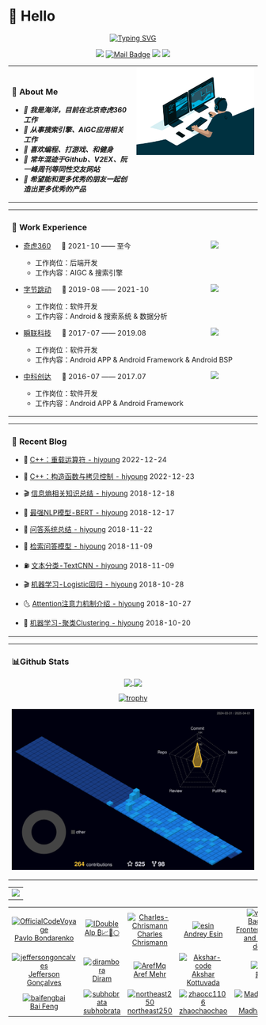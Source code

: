 #  🙋 Hello
 <div align="center">

[![Typing SVG](https://readme-typing-svg.demolab.com?font=Pacifico&pause=1000&center=true&vCenter=true&width=500&lines=%F0%9F%91%8B+Hi%EF%BC%8CI'm+Hiyoung;%E2%80%9C%E4%BA%BA%E7%94%9F%E4%BD%95%E6%89%80%E6%B1%82%EF%BC%8C%E8%B4%A2%E5%AF%8C%E5%92%8C%E8%87%AA%E7%94%B1%E2%80%9C+-+%E3%80%8A%E5%9F%BA%E7%9D%A3%E5%B1%B1%E4%BC%AF%E7%88%B5%E3%80%8B)](https://git.io/typing-svg)

</div>

  <div align="center">

[![](https://visitor-badge.laobi.icu/badge?page_id=hiyoung123)](https://visitor-badge.laobi.icu/badge?page_id=hiyoung123)
[![Mail Badge](https://img.shields.io/badge/-hiyoungliu@gmail.com-c14438?style=flat&logo=Gmail&logoColor=white&link=mailto:hiyoungliu@gmail.com)](mailto:hiyoungliu@gmail.com)
[![](https://img.shields.io/github/stars/hiyoung123?color=fefb7b&logo=Undertale)](https://github-readme-stats.vercel.app/api?username=hiyoung123&include_orgs=true&hide_title=false&hide_border=true&show_icons=true&include_all_commits=true&line_height=20&bg_color=0,EC6C6C,FFD479,FFFC79,73FA79&theme=graywhite&locale=cn)
[![](https://img.shields.io/github/followers/hiyoung123?color=27da6b&logo=Handshake)](https://github.com/hiyoung123?tab=followers)

  </div>

<table><tr><td valign="top" width="50%">
<br/>  

 ### 🤺 About Me

  - ***🔭 我是海洋，目前在北京奇虎360工作*** 
  - ***🌱 从事搜索引擎、AIGC应用相关工作***
  - ***🌱 喜欢编程、打游戏、和健身***
  - ***👯 常年混迹于Github、V2EX、阮一峰周刊等同性交友网站***
  - ***💬 希望能和更多优秀的朋友一起创造出更多优秀的产品***


</td><td valign="top" width="50%">
<div align="center">
   <img src="https://github.com/JesseAtSZ/JesseAtSZ.github.io/blob/main/img/site/code.gif?raw=true" align="center" style="width: 100%" />
</div>  
</td></tr></table>  
</p>

<table>
  <tr><td valign="top" width="2500">

### 🏢 Work Experience

<img align="right" width="88" src="https://bkimg.cdn.bcebos.com/pic/4034970a304e251fa3eea395a886c9177f3e5345?x-bce-process=image/format,f_auto/quality,Q_70/resize,m_lfit,limit_1,w_536" />

- [奇虎360](https://www.360.cn/) &emsp; 📌 2021-10 —— 至今

  - 工作岗位：后端开发
  - 工作内容：AIGC & 搜索引擎

<img align="right" width="88" src="https://bkimg.cdn.bcebos.com/pic/21a4462309f79052982293b04fa4c0ca7bcb0b467fbf?x-bce-process=image/format,f_auto/quality,Q_70/resize,m_lfit,limit_1,w_536" />

- [字节跳动](https://www.bytedance.com/) &emsp; 📌 2019-08 —— 2021-10

  - 工作岗位：软件开发
  - 工作内容：Android & 搜索系统 & 数据分析

<img align="right" width="88" src="https://bkimg.cdn.bcebos.com/pic/0e2442a7d933c895afe5ccf8da1373f08302009d?x-bce-process=image/format,f_auto/quality,Q_70/resize,m_lfit,limit_1,w_536" />

- [瞬联科技](https://www.nio.cn/) &emsp; 📌 2017-07 —— 2019.08

  - 工作岗位：软件开发
  - 工作内容：Android APP & Android Framework & Android BSP
 
<img align="right" width="88" src="https://gimg3.baidu.com/topone/src=https%3A%2F%2Fbkimg.cdn.bcebos.com%2Fsmart%2Fac6eddc451da81cb39dbf2f82e30c7160924ab189bf2-bkimg-process%2Cv_1%2Crw_1%2Crh_1%2Cmaxl_800%2Cpad_1%3Fx-bce-process%3Dimage%2Fresize%2Cm_pad%2Cw_348%2Ch_348%2Ccolor_ffffff&refer=http%3A%2F%2Fwww.baidu.com&app=2011&size=f200,200&n=0&g=0n&er=404&q=75&fmt=auto&maxorilen2heic=2000000?sec=1727802000&t=6de61b6b637b14ab78036090d499a44e" />
 
- [中科创达](https://www.nio.cn/) &emsp; 📌 2016-07 —— 2017.07

  - 工作岗位：软件开发
  - 工作内容：Android APP & Android Framework

</td></tr>
</table>
</p>
<table>
 <tr><td valign="top" width="2500">
  
### 📃 Recent Blog

  <!-- BLOG-POST-LIST:START -->
- 🦣 [C++：重载运算符 - hiyoung](https://www.cnblogs.com/hiyoung/p/17003416.html)  2022-12-24  

- 🫶 [C++：构造函数与拷贝控制 - hiyoung](https://www.cnblogs.com/hiyoung/p/16978252.html)  2022-12-23  

- 🎬 [信息熵相关知识总结 - hiyoung](https://www.cnblogs.com/hiyoung/p/10139185.html)  2018-12-18  

- 🫣 [最强NLP模型-BERT - hiyoung](https://www.cnblogs.com/hiyoung/p/10132560.html)  2018-12-17  

- 🙉 [问答系统总结 - hiyoung](https://www.cnblogs.com/hiyoung/p/10000415.html)  2018-11-22  

- 💪 [检索问答模型 - hiyoung](https://www.cnblogs.com/hiyoung/p/9935852.html)  2018-11-09  

- ⛽️ [文本分类-TextCNN - hiyoung](https://www.cnblogs.com/hiyoung/p/9933230.html)  2018-11-09  

- 🎬 [机器学习-Logistic回归 - hiyoung](https://www.cnblogs.com/hiyoung/p/9866542.html)  2018-10-28  

- 🌜 [Attention注意力机制介绍 - hiyoung](https://www.cnblogs.com/hiyoung/p/9860561.html)  2018-10-27  

- 🦅 [机器学习-聚类Clustering - hiyoung](https://www.cnblogs.com/hiyoung/p/9821589.html)  2018-10-20  
<!-- BLOG-POST-LIST:END -->

 </td></tr>
</table>
</p>
<table>
 <tr><td valign="top" width="2500">
  
  ### 📊Github Stats
  <div align="center">
  <a href="https://github.com/hiyoung123/github-readme-stats">
    <img align="center" src="https://github-readme-stats.vercel.app/api?username=hiyoung123&count_private=true&show_icons=true&theme=city_lights&line_height=20" />
  </a>
  <a href="https://github.com/hiyoung123/github-readme-stats">
     <img align="center" src="https://github-readme-stats.vercel.app/api/top-langs/?username=hiyoung123&layout=compact&theme=city_lights" />
</a>
  </div>
  </p>

<div align="center">
 
 [![trophy](https://github-profile-trophy.vercel.app/?username=hiyoung123&theme=nord)](https://github.com/ryo-ma/github-profile-trophy)

</div>
</p>
  
![](./profile-3d-contrib/profile-night-view.svg)



 </td></tr>
</table>


<table>
  <tr>
    <td>
      <picture>
        <source media="(prefers-color-scheme: dark)" srcset="https://github-readme-activity-graph.vercel.app/graph?username=hiyoung123&theme=xcode&bg_color=FF000000&hide_border=true" />
        <source media="(prefers-color-scheme: light)" srcset="https://github-readme-activity-graph.vercel.app/graph?username=hiyoung123&theme=xcode&bg_color=FF000000&color=000000&hide_border=true" />
        <img src="https://github-readme-activity-graph.vercel.app/graph?username=hiyoung123&theme=xcode&bg_color=FF000000&hide_border=true" />
      </picture>
  </tr>
</table>

<!--ACTION_START_FLAG:github-followers-->
<table>
  <tr>
    <td align="center">
        <a href="https://github.com/OfficialCodeVoyage">
            <img src="https://avatars2.githubusercontent.com/u/72575602" width="100px;" alt="OfficialCodeVoyage"/>
        </a>
        <br />
        <a href="https://github.com/OfficialCodeVoyage">Pavlo Bondarenko</a>
    </td>
    <td align="center">
        <a href="https://github.com/IDouble">
            <img src="https://avatars2.githubusercontent.com/u/18186995" width="100px;" alt="IDouble"/>
        </a>
        <br />
        <a href="https://github.com/IDouble">Alp ₿📈🚀🌕</a>
    </td>
    <td align="center">
        <a href="https://github.com/Charles-Chrismann">
            <img src="https://avatars2.githubusercontent.com/u/78157563" width="100px;" alt="Charles-Chrismann"/>
        </a>
        <br />
        <a href="https://github.com/Charles-Chrismann">Charles Chrismann</a>
    </td>
    <td align="center">
        <a href="https://github.com/esin">
            <img src="https://avatars2.githubusercontent.com/u/69767" width="100px;" alt="esin"/>
        </a>
        <br />
        <a href="https://github.com/esin">Andrey Esin</a>
    </td>
    <td align="center">
        <a href="https://github.com/warmice71">
            <img src="https://avatars2.githubusercontent.com/u/136490321" width="100px;" alt="warmice71"/>
        </a>
        <br />
        <a href="https://github.com/warmice71">Backend and Frontend Developer, and BlockChain developer</a>
    </td>
    <td align="center">
        <a href="https://github.com/nholuongut">
            <img src="https://avatars2.githubusercontent.com/u/58627821" width="100px;" alt="nholuongut"/>
        </a>
        <br />
        <a href="https://github.com/nholuongut">Nho Luong</a>
    </td>
    <td align="center">
        <a href="https://github.com/JCSIVO">
            <img src="https://avatars2.githubusercontent.com/u/104387283" width="100px;" alt="JCSIVO"/>
        </a>
        <br />
        <a href="https://github.com/JCSIVO">JCSIVO</a>
    </td>
  </tr>
  <tr>
    <td align="center">
        <a href="https://github.com/jeffersongoncalves">
            <img src="https://avatars2.githubusercontent.com/u/411493" width="100px;" alt="jeffersongoncalves"/>
        </a>
        <br />
        <a href="https://github.com/jeffersongoncalves">Jefferson Gonçalves</a>
    </td>
    <td align="center">
        <a href="https://github.com/dirambora">
            <img src="https://avatars2.githubusercontent.com/u/42798758" width="100px;" alt="dirambora"/>
        </a>
        <br />
        <a href="https://github.com/dirambora">Diram</a>
    </td>
    <td align="center">
        <a href="https://github.com/ArefMq">
            <img src="https://avatars2.githubusercontent.com/u/10897992" width="100px;" alt="ArefMq"/>
        </a>
        <br />
        <a href="https://github.com/ArefMq">Aref Mehr</a>
    </td>
    <td align="center">
        <a href="https://github.com/Akshar-code">
            <img src="https://avatars2.githubusercontent.com/u/59618640" width="100px;" alt="Akshar-code"/>
        </a>
        <br />
        <a href="https://github.com/Akshar-code">Akshar Kottuvada</a>
    </td>
    <td align="center">
        <a href="https://github.com/removeif">
            <img src="https://avatars2.githubusercontent.com/u/10427139" width="100px;" alt="removeif"/>
        </a>
        <br />
        <a href="https://github.com/removeif">辣椒の酱</a>
    </td>
    <td align="center">
        <a href="https://github.com/MdRashid62">
            <img src="https://avatars2.githubusercontent.com/u/55427374" width="100px;" alt="MdRashid62"/>
        </a>
        <br />
        <a href="https://github.com/MdRashid62">Muhammad Rashid</a>
    </td>
    <td align="center">
        <a href="https://github.com/rangola">
            <img src="https://avatars2.githubusercontent.com/u/46086727" width="100px;" alt="rangola"/>
        </a>
        <br />
        <a href="https://github.com/rangola">Goran</a>
    </td>
  </tr>
  <tr>
    <td align="center">
        <a href="https://github.com/baifengbai">
            <img src="https://avatars2.githubusercontent.com/u/17536662" width="100px;" alt="baifengbai"/>
        </a>
        <br />
        <a href="https://github.com/baifengbai">Bai Feng</a>
    </td>
    <td align="center">
        <a href="https://github.com/subhobrata">
            <img src="https://avatars2.githubusercontent.com/u/33755814" width="100px;" alt="subhobrata"/>
        </a>
        <br />
        <a href="https://github.com/subhobrata">subhobrata</a>
    </td>
    <td align="center">
        <a href="https://github.com/northeast250">
            <img src="https://avatars2.githubusercontent.com/u/8563833" width="100px;" alt="northeast250"/>
        </a>
        <br />
        <a href="https://github.com/northeast250">northeast250</a>
    </td>
    <td align="center">
        <a href="https://github.com/zhaocc1106">
            <img src="https://avatars2.githubusercontent.com/u/26559935" width="100px;" alt="zhaocc1106"/>
        </a>
        <br />
        <a href="https://github.com/zhaocc1106">zhaochaochao</a>
    </td>
    <td align="center">
        <a href="https://github.com/MadhawaRathnayaka">
            <img src="https://avatars2.githubusercontent.com/u/102204921" width="100px;" alt="MadhawaRathnayaka"/>
        </a>
        <br />
        <a href="https://github.com/MadhawaRathnayaka">Madhawa Lakshan</a>
    </td>
    <td align="center">
        <a href="https://github.com/BarryZM">
            <img src="https://avatars2.githubusercontent.com/u/26347137" width="100px;" alt="BarryZM"/>
        </a>
        <br />
        <a href="https://github.com/BarryZM">BarryZM</a>
    </td>
    <td align="center">
        <a href="https://github.com/zhongbin1">
            <img src="https://avatars2.githubusercontent.com/u/26400485" width="100px;" alt="zhongbin1"/>
        </a>
        <br />
        <a href="https://github.com/zhongbin1">Light</a>
    </td>
  </tr>
</table>
<!--ACTION_END_FLAG:github-followers-->
